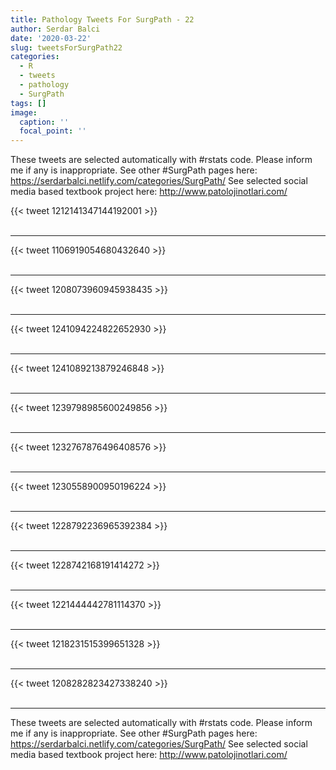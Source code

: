```yaml
---
title: Pathology Tweets For SurgPath - 22
author: Serdar Balci
date: '2020-03-22'
slug: tweetsForSurgPath22
categories:
  - R
  - tweets
  - pathology
  - SurgPath
tags: []
image:
  caption: ''
  focal_point: ''
---
```



These tweets are selected automatically with #rstats code. Please inform me if any is inappropriate.
See other #SurgPath pages here: https://serdarbalci.netlify.com/categories/SurgPath/ 
See selected social media based textbook project here: http://www.patolojinotlari.com/

{{< tweet 1212141347144192001 >}}
<br>
<br>
<hr>
{{< tweet 1106919054680432640 >}}
<br>
<br>
<hr>
{{< tweet 1208073960945938435 >}}
<br>
<br>
<hr>
{{< tweet 1241094224822652930 >}}
<br>
<br>
<hr>
{{< tweet 1241089213879246848 >}}
<br>
<br>
<hr>
{{< tweet 1239798985600249856 >}}
<br>
<br>
<hr>
{{< tweet 1232767876496408576 >}}
<br>
<br>
<hr>
{{< tweet 1230558900950196224 >}}
<br>
<br>
<hr>
{{< tweet 1228792236965392384 >}}
<br>
<br>
<hr>
{{< tweet 1228742168191414272 >}}
<br>
<br>
<hr>
{{< tweet 1221444442781114370 >}}
<br>
<br>
<hr>
{{< tweet 1218231515399651328 >}}
<br>
<br>
<hr>
{{< tweet 1208282823427338240 >}}
<br>
<br>
<hr>


These tweets are selected automatically with #rstats code. Please inform me if any is inappropriate.
See other #SurgPath pages here: https://serdarbalci.netlify.com/categories/SurgPath/ 
See selected social media based textbook project here: http://www.patolojinotlari.com/
